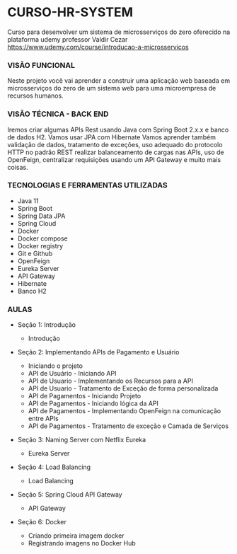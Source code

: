 # CURSO-HR-SYSTEM

Curso para desenvolver um sistema de microsserviços do zero oferecido na plataforma udemy professor Valdir Cezar
https://www.udemy.com/course/introducao-a-microsservicos

### VISÃO FUNCIONAL

Neste projeto você vai aprender a construir uma aplicação web baseada em microsserviços do zero de um sistema 
web para uma microempresa de recursos humanos.

### VISÃO TÉCNICA - BACK END

Iremos criar algumas APIs Rest usando Java com Spring Boot 2.x.x e banco de dados H2. 
Vamos usar JPA com Hibernate Vamos aprender também validação de dados, tratamento de exceções, 
uso adequado do protocolo HTTP no padrão REST realizar balanceamento de cargas nas APIs, 
uso de OpenFeign, centralizar requisições usando um API Gateway e muito mais coisas.

### TECNOLOGIAS E FERRAMENTAS UTILIZADAS

- Java 11
- Spring Boot
- Spring Data JPA
- Spring Cloud
- Docker
- Docker compose
- Docker registry
- Git e Github
- OpenFeign
- Eureka Server
- API Gateway
- Hibernate
- Banco H2

### AULAS 

- Seção 1: Introdução
  - Introdução

- Seção 2: Implementando APIs de Pagamento e Usuário
  - Iniciando o projeto
  - API de Usuário - Iniciando API
  - API de Usuario - Implementando os Recursos para a API
  - API de Usuario - Tratamento de Exceção de forma personalizada
  - API de Pagamentos - Iniciando Projeto
  - API de Pagamentos - Iniciando lógica da API
  - API de Pagamentos - Implementando OpenFeign na comunicação entre APIs
  - API de Pagamentos - Tratamento de exceção e Camada de Serviços

- Seção 3: Naming Server com Netflix Eureka
  - Eureka Server

- Seção 4: Load Balancing
  - Load Balancing

- Seção 5: Spring Cloud API Gateway
  - API Gateway

- Seção 6: Docker
  - Criando primeira imagem docker
  - Registrando imagens no Docker Hub

